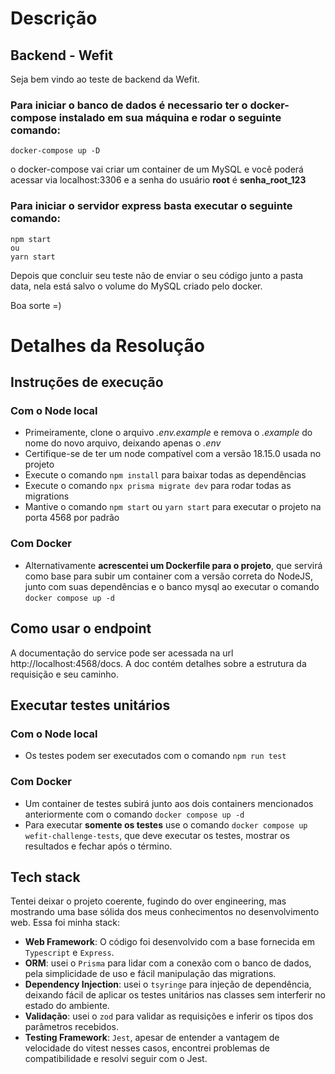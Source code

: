 # Descrição
## Backend - Wefit

Seja bem vindo ao teste de backend da Wefit.

### Para iniciar o banco de dados é necessario ter o docker-compose instalado em sua máquina e rodar o seguinte comando:

    docker-compose up -D

o docker-compose vai criar um container de um MySQL e você poderá acessar via localhost:3306 e a senha do usuário **root** é **senha_root_123**

### Para iniciar o servidor express basta executar o seguinte comando:

    npm start
    ou
    yarn start

Depois que concluir seu teste não de enviar o seu código junto a pasta data, nela está salvo o volume do MySQL criado pelo docker.

Boa sorte =)

# Detalhes da Resolução
## Instruções de execução
### Com o Node local
- Primeiramente, clone o arquivo *.env.example* e remova o *.example* do nome do novo arquivo, deixando apenas o *.env*
- Certifique-se de ter um node compatível com a versão 18.15.0 usada no projeto
- Execute o comando `npm install` para baixar todas as dependências
- Execute o comando `npx prisma migrate dev` para rodar todas as migrations
- Mantive o comando `npm start` ou `yarn start` para executar o projeto na porta 4568 por padrão
### Com Docker
- Alternativamente **acrescentei um Dockerfile para o projeto**, que servirá como base para subir um container com a versão correta do NodeJS, junto com suas dependências e o banco mysql ao executar o comando `docker compose up -d`
## Como usar o endpoint
A documentação do service pode ser acessada na url http://localhost:4568/docs. A doc contém detalhes sobre a estrutura da requisição e seu caminho.
## Executar testes unitários
### Com o Node local
- Os testes podem ser executados com o comando `npm run test`
### Com Docker
- Um container de testes subirá junto aos dois containers mencionados anteriormente com o comando `docker compose up -d`
- Para executar **somente os testes** use o comando `docker compose up wefit-challenge-tests`, que deve executar os testes, mostrar os resultados e fechar após o término.
## Tech stack
Tentei deixar o projeto coerente, fugindo do over engineering, mas mostrando uma base sólida dos meus conhecimentos no desenvolvimento web. Essa foi minha stack:
- **Web Framework**: O código foi desenvolvido com a base fornecida em `Typescript` e `Express`. 
- **ORM**: usei o `Prisma` para lidar com a conexão com o banco de dados, pela simplicidade de uso e fácil manipulação das migrations.
- **Dependency Injection**: usei o `tsyringe` para injeção de dependência, deixando fácil de aplicar os testes unitários nas classes sem interferir no estado do ambiente.
- **Validação**: usei o `zod` para validar as requisições e inferir os tipos dos parâmetros recebidos.
- **Testing Framework**: `Jest`, apesar de entender a vantagem de velocidade do vitest nesses casos, encontrei problemas de compatibilidade e resolvi seguir com o Jest.
